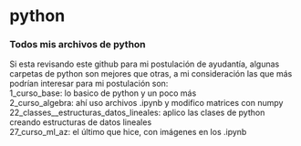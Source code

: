 # python
### Todos mis archivos de python  
Si esta revisando este github para mi postulación de ayudantía, algunas carpetas de python son mejores que otras, a mi consideración las que más podrían interesar para mi postulación son:  
1_curso_base: lo basico de python y un poco más  
2_curso_algebra: ahí uso archivos .ipynb y modifico matrices con numpy  
22_classes__estructuras_datos_lineales: aplico las clases de python creando estructuras de datos lineales  
27_curso_ml_az: el último que hice, con imágenes en los .ipynb  
